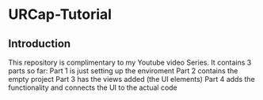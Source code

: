 # URCap-Tutorial
## Introduction
This repository is complimentary to my Youtube video Series.
It contains 3 parts so far:
Part 1 is just setting up the enviroment
Part 2 contains the empty project
Part 3 has the views added (the UI elements)
Part 4 adds the functionality and connects the UI to the actual code
